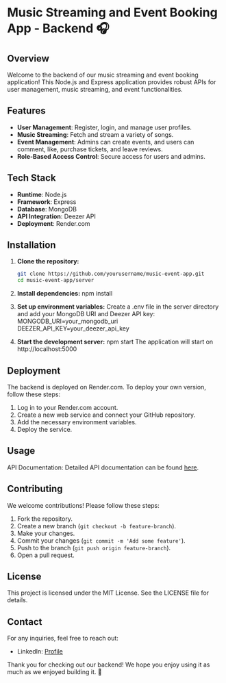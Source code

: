 # Music Streaming and Event Booking App - Backend 🎧

## Overview
Welcome to the backend of our music streaming and event booking application! This Node.js and Express application provides robust APIs for user management, music streaming, and event functionalities.

## Features

- **User Management**: Register, login, and manage user profiles.
- **Music Streaming**: Fetch and stream a variety of songs.
- **Event Management**: Admins can create events, and users can comment, like, purchase tickets, and leave reviews.
- **Role-Based Access Control**: Secure access for users and admins.

## Tech Stack
- **Runtime**: Node.js
- **Framework**: Express
- **Database**: MongoDB
- **API Integration**: Deezer API
- **Deployment**: Render.com

## Installation

1. **Clone the repository:**
   ```bash
   git clone https://github.com/yourusername/music-event-app.git
   cd music-event-app/server

  2. **Install dependencies:**
       npm install

  4. **Set up environment variables:**
 Create a .env file in the server directory and add your MongoDB URI and Deezer API key:
MONGODB_URI=your_mongodb_uri
DEEZER_API_KEY=your_deezer_api_key

5. **Start the development server:**
   npm start
  The application will start on http://localhost:5000


## Deployment
The backend is deployed on Render.com. To deploy your own version, follow these steps:

1. Log in to your Render.com account.
2. Create a new web service and connect your GitHub repository.
3. Add the necessary environment variables.
4. Deploy the service.

## Usage
API Documentation: Detailed API documentation can be found [here](https://developers.deezer.com/login?redirect=/api).

## Contributing
We welcome contributions! Please follow these steps:

1. Fork the repository.
2. Create a new branch (`git checkout -b feature-branch`).
3. Make your changes.
4. Commit your changes (`git commit -m 'Add some feature'`).
5. Push to the branch (`git push origin feature-branch`).
6. Open a pull request.

## License
This project is licensed under the MIT License. See the LICENSE file for details.

## Contact
For any inquiries, feel free to reach out:

- LinkedIn: [Profile](https://www.linkedin.com/in/nikhil-kulkarni-nk/)

Thank you for checking out our backend! We hope you enjoy using it as much as we enjoyed building it. 🎉
```
